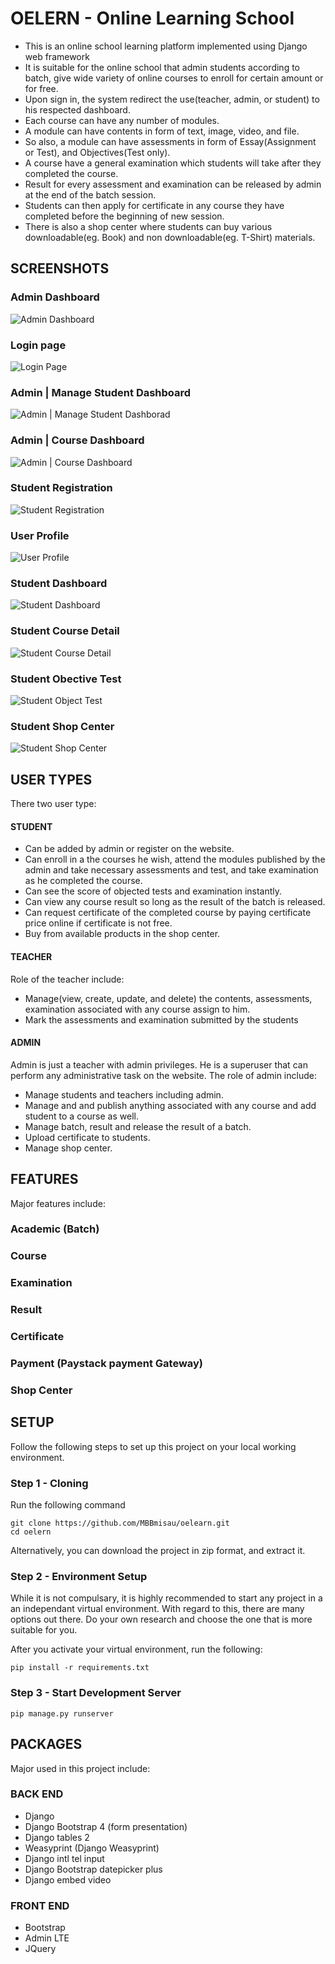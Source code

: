 # OELERN - Online Learning School
* This is an online school learning platform implemented using Django web framework
* It is suitable for the online school that admin students according to batch, give wide variety of online courses to enroll for certain amount or for free.
* Upon sign in, the system redirect the use(teacher, admin, or student) to his respected dashboard.
* Each course can have any number of modules. 
* A module can have contents in form of text, image, video, and file.
* So also, a module can have assessments in form of Essay(Assignment or Test), and Objectives(Test only).
* A course have a general examination which students will take after they completed the course.
* Result for every assessment and examination can be released by admin at the end of the batch session.
* Students can then apply for certificate in any course they have completed before the beginning of new session.
* There is also a shop center where students can buy various downloadable(eg. Book) and non downloadable(eg. T-Shirt) materials.
## SCREENSHOTS
### Admin Dashboard
![Admin Dashboard](screenshots/admin_dashboard.png)
### Login page
![Login Page](screenshots/login.png)
### Admin | Manage Student Dashboard
![Admin | Manage Student Dashborad](screenshots/managestudents.png)
### Admin | Course Dashboard
![Admin | Course Dashboard](screenshots/course_dashboard.png)
### Student Registration
![Student Registration](screenshots/student_reg.png)
### User Profile
![User Profile](screenshots/user_profile.png)
### Student Dashboard
![Student Dashboard](screenshots/student_dashboard.png)
### Student Course Detail
![Student Course Detail](screenshots/stubent_course_detail.png)
### Student Obective Test
![Student Object Test](screenshots/obj_test.png)
### Student Shop Center
![Student Shop Center](screenshots/student_shopcenter.png)
## USER TYPES
 There two user type:
#### STUDENT
* Can be added by admin or register on the website.
* Can enroll in a the courses he wish, attend the modules published by the admin and take necessary assessments and test, and take examination as he completed the course.
* Can see the score of objected tests and examination instantly.
* Can view any course result so long as the result of the batch is released.
* Can request certificate of the completed course by paying certificate price online if certificate is not free.
* Buy from available products in the shop center.
#### TEACHER
Role of the teacher include:
* Manage(view, create, update, and delete) the contents, assessments, examination associated with any course assign to him.
* Mark the assessments and examination submitted by the students
#### ADMIN
Admin is just a teacher with admin privileges. He is a superuser that can perform any administrative task on the website. The role of admin include:
* Manage students and teachers including admin.
* Manage and and publish anything associated with any course and add student to a course as well.
* Manage batch, result and release the result of a batch.
* Upload certificate to students.
* Manage shop center.
## FEATURES
Major features include:
### Academic (Batch)
### Course
### Examination
### Result
### Certificate
### Payment (Paystack payment Gateway)
### Shop Center
## SETUP
Follow the following steps to set up this project on your local working environment.
### Step 1 - Cloning
Run the following command
```
git clone https://github.com/MBBmisau/oelearn.git
cd oelern
```
Alternatively, you can download the project in zip format, and extract it.
### Step 2 - Environment Setup
While it is not compulsary, it is highly recommended to start any project in a an independant virtual environment. With regard to this, there are many options out there. Do your own research and choose the one that is more suitable for you.

After you activate your virtual environment, run the following:
```
pip install -r requirements.txt
```
### Step 3 - Start Development Server
```
pip manage.py runserver
```
## PACKAGES
Major used in this project include:
### BACK END
* Django
* Django Bootstrap 4 (form presentation)
* Django tables 2
* Weasyprint (Django Weasyprint)
* Django intl tel input
* Django Bootstrap datepicker plus
* Django embed video
### FRONT END
* Bootstrap
* Admin LTE
* JQuery
